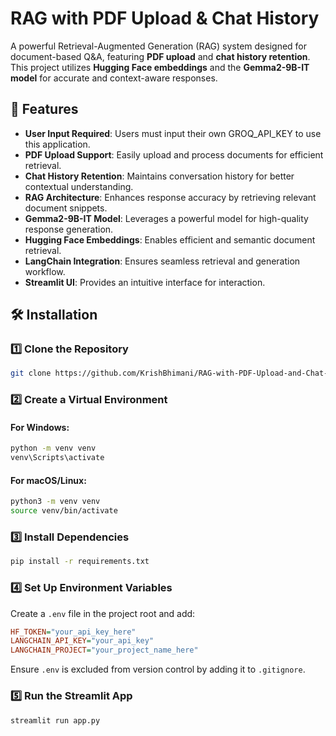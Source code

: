# RAG with PDF Upload & Chat History

A powerful Retrieval-Augmented Generation (RAG) system designed for document-based Q&A, featuring **PDF upload** and **chat history retention**. This project utilizes **Hugging Face embeddings** and the **Gemma2-9B-IT model** for accurate and context-aware responses.

## 🚀 Features

- **User Input Required**: Users must input their own GROQ_API_KEY to use this application.
- **PDF Upload Support**: Easily upload and process documents for efficient retrieval.
- **Chat History Retention**: Maintains conversation history for better contextual understanding.
- **RAG Architecture**: Enhances response accuracy by retrieving relevant document snippets.
- **Gemma2-9B-IT Model**: Leverages a powerful model for high-quality response generation.
- **Hugging Face Embeddings**: Enables efficient and semantic document retrieval.
- **LangChain Integration**: Ensures seamless retrieval and generation workflow.
- **Streamlit UI**: Provides an intuitive interface for interaction.

## 🛠️ Installation

### 1️⃣ Clone the Repository

```sh
git clone https://github.com/KrishBhimani/RAG-with-PDF-Upload-and-Chat-History.git
```

### 2️⃣ Create a Virtual Environment

#### For Windows:
```sh
python -m venv venv
venv\Scripts\activate
```

#### For macOS/Linux:
```sh
python3 -m venv venv
source venv/bin/activate
```

### 3️⃣ Install Dependencies

```sh
pip install -r requirements.txt
```

### 4️⃣ Set Up Environment Variables

Create a `.env` file in the project root and add:

```ini
HF_TOKEN="your_api_key_here"
LANGCHAIN_API_KEY="your_api_key"
LANGCHAIN_PROJECT="your_project_name_here"
```

Ensure `.env` is excluded from version control by adding it to `.gitignore`.

### 5️⃣ Run the Streamlit App

```sh
streamlit run app.py
```
